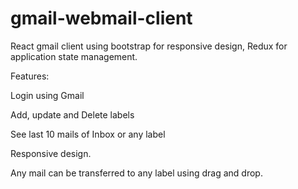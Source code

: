 # gmail-webmail-client
React gmail client using bootstrap for responsive design, Redux for application state management.

Features:

Login using Gmail

Add, update and Delete labels

See last 10 mails of Inbox or any label

Responsive design.

Any mail can be transferred to any label using drag and drop.
